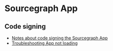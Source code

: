 # Sourcegraph App

## Code signing

- [Notes about code signing the Sourcegraph App](./codesigning.md)
- [Troubleshooting App not loading](./troubleshooting.md)
